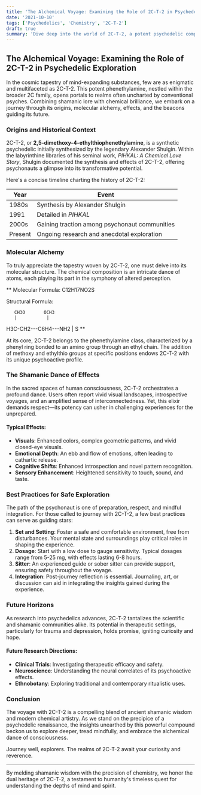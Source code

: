 ```yaml
---
title: 'The Alchemical Voyage: Examining the Role of 2C-T-2 in Psychedelic Exploration'
date: '2021-10-10'
tags: ['Psychedelics', 'Chemistry', '2C-T-2']
draft: true
summary: 'Dive deep into the world of 2C-T-2, a potent psychedelic compound, exploring its history, chemical structure, effects, and future potential of cutting-edge chemistry.'
---
```


## The Alchemical Voyage: Examining the Role of 2C-T-2 in Psychedelic Exploration

In the cosmic tapestry of mind-expanding substances, few are as enigmatic and multifaceted as 2C-T-2. This potent phenethylamine, nestled within the broader 2C family, opens portals to realms often uncharted by conventional psyches. Combining shamanic lore with chemical brilliance, we embark on a journey through its origins, molecular alchemy, effects, and the beacons guiding its future.

### Origins and Historical Context

2C-T-2, or **2,5-dimethoxy-4-ethylthiophenethylamine**, is a synthetic psychedelic initially synthesized by the legendary Alexander Shulgin. Within the labyrinthine libraries of his seminal work, *PIHKAL: A Chemical Love Story*, Shulgin documented the synthesis and effects of 2C-T-2, offering psychonauts a glimpse into its transformative potential.

Here's a concise timeline charting the history of 2C-T-2:

| Year       | Event                                             |
|------------|---------------------------------------------------|
| 1980s      | Synthesis by Alexander Shulgin                    |
| 1991       | Detailed in *PIHKAL*                              |
| 2000s      | Gaining traction among psychonaut communities     |
| Present    | Ongoing research and anecdotal exploration        |

### Molecular Alchemy

To truly appreciate the tapestry woven by 2C-T-2, one must delve into its molecular structure. The chemical composition is an intricate dance of atoms, each playing its part in the symphony of altered perception.

**
   Molecular Formula: C12H17NO2S

   Structural Formula:
   
       CH3O       OCH3      
       |           |        
   H3C-CH2---C6H4---NH2
       |
       S
**

At its core, 2C-T-2 belongs to the phenethylamine class, characterized by a phenyl ring bonded to an amino group through an ethyl chain. The addition of methoxy and ethylthio groups at specific positions endows 2C-T-2 with its unique psychoactive profile.

### The Shamanic Dance of Effects

In the sacred spaces of human consciousness, 2C-T-2 orchestrates a profound dance. Users often report vivid visual landscapes, introspective voyages, and an amplified sense of interconnectedness. Yet, this elixir demands respect—its potency can usher in challenging experiences for the unprepared.

#### Typical Effects:

- **Visuals**: Enhanced colors, complex geometric patterns, and vivid closed-eye visuals.
- **Emotional Depth**: An ebb and flow of emotions, often leading to cathartic release.
- **Cognitive Shifts**: Enhanced introspection and novel pattern recognition.
- **Sensory Enhancement**: Heightened sensitivity to touch, sound, and taste.

### Best Practices for Safe Exploration

The path of the psychonaut is one of preparation, respect, and mindful integration. For those called to journey with 2C-T-2, a few best practices can serve as guiding stars:

1. **Set and Setting**: Foster a safe and comfortable environment, free from disturbances. Your mental state and surroundings play critical roles in shaping the experience.
2. **Dosage**: Start with a low dose to gauge sensitivity. Typical dosages range from 5-25 mg, with effects lasting 6-8 hours.
3. **Sitter**: An experienced guide or sober sitter can provide support, ensuring safety throughout the voyage.
4. **Integration**: Post-journey reflection is essential. Journaling, art, or discussion can aid in integrating the insights gained during the experience.

### Future Horizons

As research into psychedelics advances, 2C-T-2 tantalizes the scientific and shamanic communities alike. Its potential in therapeutic settings, particularly for trauma and depression, holds promise, igniting curiosity and hope.

#### Future Research Directions:

- **Clinical Trials**: Investigating therapeutic efficacy and safety.
- **Neuroscience**: Understanding the neural correlates of its psychoactive effects.
- **Ethnobotany**: Exploring traditional and contemporary ritualistic uses.

### Conclusion

The voyage with 2C-T-2 is a compelling blend of ancient shamanic wisdom and modern chemical artistry. As we stand on the precipice of a psychedelic renaissance, the insights unearthed by this powerful compound beckon us to explore deeper, tread mindfully, and embrace the alchemical dance of consciousness.

Journey well, explorers. The realms of 2C-T-2 await your curiosity and reverence.

---

By melding shamanic wisdom with the precision of chemistry, we honor the dual heritage of 2C-T-2, a testament to humanity's timeless quest for understanding the depths of mind and spirit.
```